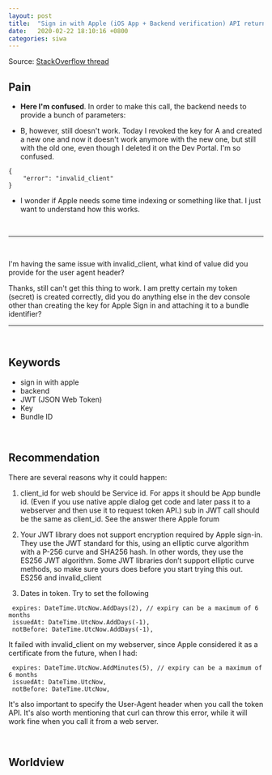 ```yaml
---
layout: post
title:  "Sign in with Apple (iOS App + Backend verification) API returns error “invalid_client"
date:   2020-02-22 18:10:16 +0800
categories: siwa
---
```



Source: [StackOverflow thread](https://stackoverflow.com/questions/57809927/sign-in-with-apple-ios-app-backend-verification-api-returns-error-invalid-c)

## Pain

- **Here I'm confused**. In order to make this call, the backend needs to provide a bunch of parameters:

- B, however, still doesn't work. Today I revoked the key for A and created a new one and now it doesn't work anymore with the new one, but still with the old one, even though I deleted it on the Dev Portal. I'm so confused.

```
{
    "error": "invalid_client"
}
```

- I wonder if Apple needs some time indexing or something like that. I just want to understand how this works.


&nbsp;

----

&nbsp;

I'm having the same issue with invalid_client, what kind of value did you provide for the user agent header?


Thanks, still can't get this thing to work. I am pretty certain my token (secret) is created correctly, did you do anything else in the dev console other than creating the key for Apple Sign in and attaching it to a bundle identifier?

----

&nbsp;  

## Keywords

- sign in with apple
- backend
- JWT (JSON Web Token)
- Key
- Bundle ID


&nbsp;  

## Recommendation

There are several reasons why it could happen:

1. client_id for web should be Service id. For apps it should be App bundle id. (Even if you use native apple dialog get code and later pass it to a webserver and then use it to request token API.) sub in JWT call should be the same as client_id. See the answer there Apple forum

2. Your JWT library does not support encryption required by Apple sign-in. They use the JWT standard for this, using an elliptic curve algorithm with a P-256 curve and SHA256 hash. In other words, they use the ES256 JWT algorithm. Some JWT libraries don’t support elliptic curve methods, so make sure yours does before you start trying this out. ES256 and invalid_client

3. Dates in token. Try to set the following
```
 expires: DateTime.UtcNow.AddDays(2), // expiry can be a maximum of 6 months
 issuedAt: DateTime.UtcNow.AddDays(-1),
 notBefore: DateTime.UtcNow.AddDays(-1),
```
It failed with invalid_client on my webserver, since Apple considered it as a certificate from the future, when I had:
```
 expires: DateTime.UtcNow.AddMinutes(5), // expiry can be a maximum of 6 months
 issuedAt: DateTime.UtcNow,
 notBefore: DateTime.UtcNow,
```

It's also important to specify the User-Agent header when you call the token API. It's also worth mentioning that curl can throw this error, while it will work fine when you call it from a web server.

&nbsp;

## Worldview

&nbsp;